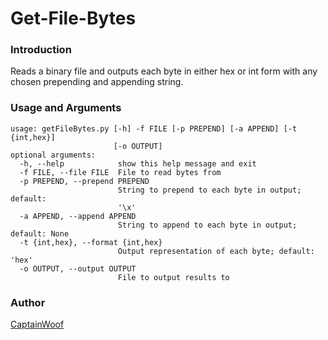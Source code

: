 # Get-File-Bytes

### Introduction
Reads a binary file and outputs each byte in either hex or int form with any chosen prepending and appending string.

### Usage and Arguments
```
usage: getFileBytes.py [-h] -f FILE [-p PREPEND] [-a APPEND] [-t {int,hex}]
                       [-o OUTPUT]
optional arguments:
  -h, --help            show this help message and exit
  -f FILE, --file FILE  File to read bytes from
  -p PREPEND, --prepend PREPEND
                        String to prepend to each byte in output; default:
                        '\x'
  -a APPEND, --append APPEND
                        String to append to each byte in output; default: None
  -t {int,hex}, --format {int,hex}
                        Output representation of each byte; default: 'hex'
  -o OUTPUT, --output OUTPUT
                        File to output results to
```

### Author

[CaptainWoof](https://twitter.com/realCaptainWoof)
